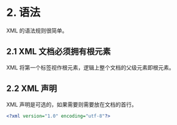 # 2. 语法

XML 的语法规则很简单。  

## 2.1 XML 文档必须拥有根元素

XML 将第一个标签视作根元素，逻辑上整个文档的父级元素即根元素。  

## 2.2 XML 声明

XML 声明是可选的，如果需要则需要放在文档的首行。  

```XML
<?xml version="1.0" encoding="utf-8"?>
```